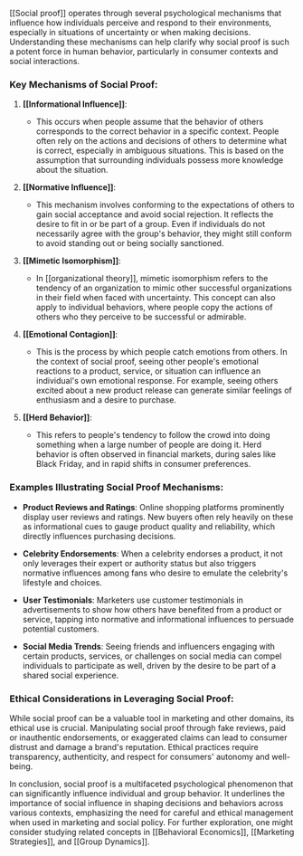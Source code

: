 [[Social proof]] operates through several psychological mechanisms that influence how individuals perceive and respond to their environments, especially in situations of uncertainty or when making decisions. Understanding these mechanisms can help clarify why social proof is such a potent force in human behavior, particularly in consumer contexts and social interactions.

### Key Mechanisms of Social Proof:

1. **[[Informational Influence]]**:
   - This occurs when people assume that the behavior of others corresponds to the correct behavior in a specific context. People often rely on the actions and decisions of others to determine what is correct, especially in ambiguous situations. This is based on the assumption that surrounding individuals possess more knowledge about the situation.

2. **[[Normative Influence]]**:
   - This mechanism involves conforming to the expectations of others to gain social acceptance and avoid social rejection. It reflects the desire to fit in or be part of a group. Even if individuals do not necessarily agree with the group's behavior, they might still conform to avoid standing out or being socially sanctioned.

3. **[[Mimetic Isomorphism]]**:
   - In [[organizational theory]], mimetic isomorphism refers to the tendency of an organization to mimic other successful organizations in their field when faced with uncertainty. This concept can also apply to individual behaviors, where people copy the actions of others who they perceive to be successful or admirable.

4. **[[Emotional Contagion]]**:
   - This is the process by which people catch emotions from others. In the context of social proof, seeing other people's emotional reactions to a product, service, or situation can influence an individual's own emotional response. For example, seeing others excited about a new product release can generate similar feelings of enthusiasm and a desire to purchase.

5. **[[Herd Behavior]]**:
   - This refers to people's tendency to follow the crowd into doing something when a large number of people are doing it. Herd behavior is often observed in financial markets, during sales like Black Friday, and in rapid shifts in consumer preferences.

### Examples Illustrating Social Proof Mechanisms:

- **Product Reviews and Ratings**: Online shopping platforms prominently display user reviews and ratings. New buyers often rely heavily on these as informational cues to gauge product quality and reliability, which directly influences purchasing decisions.

- **Celebrity Endorsements**: When a celebrity endorses a product, it not only leverages their expert or authority status but also triggers normative influences among fans who desire to emulate the celebrity's lifestyle and choices.

- **User Testimonials**: Marketers use customer testimonials in advertisements to show how others have benefited from a product or service, tapping into normative and informational influences to persuade potential customers.

- **Social Media Trends**: Seeing friends and influencers engaging with certain products, services, or challenges on social media can compel individuals to participate as well, driven by the desire to be part of a shared social experience.

### Ethical Considerations in Leveraging Social Proof:

While social proof can be a valuable tool in marketing and other domains, its ethical use is crucial. Manipulating social proof through fake reviews, paid or inauthentic endorsements, or exaggerated claims can lead to consumer distrust and damage a brand's reputation. Ethical practices require transparency, authenticity, and respect for consumers' autonomy and well-being.

In conclusion, social proof is a multifaceted psychological phenomenon that can significantly influence individual and group behavior. It underlines the importance of social influence in shaping decisions and behaviors across various contexts, emphasizing the need for careful and ethical management when used in marketing and social policy. For further exploration, one might consider studying related concepts in [[Behavioral Economics]], [[Marketing Strategies]], and [[Group Dynamics]].
